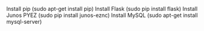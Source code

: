 Install pip (sudo apt-get install pip)
Install Flask (sudo pip install flask)
Install Junos PYEZ (sudo pip install junos-eznc)
Install MySQL (sudo apt-get install mysql-server)